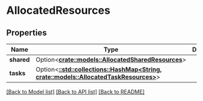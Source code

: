 # AllocatedResources

## Properties

| Name       | Type                                                                                                                | Description | Notes      |
| ---------- | ------------------------------------------------------------------------------------------------------------------- | ----------- | ---------- |
| **shared** | Option<[**crate::models::AllocatedSharedResources**](AllocatedSharedResources.md)>                                  |             | [optional] |
| **tasks**  | Option<[**::std::collections::HashMap<String, crate::models::AllocatedTaskResources>**](AllocatedTaskResources.md)> |             | [optional] |

[[Back to Model list]](../README.md#documentation-for-models)
[[Back to API list]](../README.md#documentation-for-api-endpoints)
[[Back to README]](../README.md)
